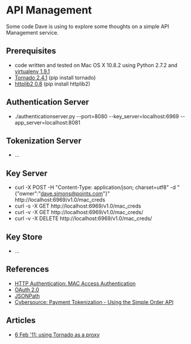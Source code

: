API Management
==============

Some code Dave is using to explore some thoughts on a simple API Management service.

Prerequisites 
-------------
* code written and tested on Mac OS X 10.8.2 using Python 2.7.2 and [virtualenv 1.9.1](https://pypi.python.org/pypi/virtualenv)
* [Tornado 2.4.1](http://www.tornadoweb.org/en/branch2.4/ "Tornado 2.4.1") (pip install tornado)
* [httplib2 0.8](https://code.google.com/p/httplib2/ "httplib2") (pip install httplib2)

Authentication Server
---------------------
* ./authenticationserver.py --port=8080 --key_server=localhost:6969 --app_server=localhost:8081

Tokenization Server
-------------------
* ...

Key Server 
----------
* curl -X POST -H "Content-Type: application/json; charset=utf8" -d "{\"owner\":\"dave.simons@points.com\"}" http://localhost:6969/v1.0/mac_creds
* curl -s -X GET http://localhost:6969/v1.0/mac_creds
* curl -v -X GET http://localhost:6969/v1.0/mac_creds/<MAC key identifier>
* curl -v -X DELETE http://localhost:6969/v1.0/mac_creds/<MAC key identifier>

Key Store
---------
* ...

References
----------
* [HTTP Authentication: MAC Access Authentication](http://tools.ietf.org/html/draft-ietf-oauth-v2-http-mac-00 "HTTP Authentication: MAC Access Authentication")
* [OAuth 2.0](http://oauth.net/2/ "OAuth 2.0")
* [JSONPath](http://goessner.net/articles/JsonPath/)
* [Cybersource: Payment Tokenization - Using the Simple Order API](http://apps.cybersource.com/library/documentation/dev_guides/Payment_Tokenization/SO_API/Payment_Tokenization_SO_API.pdf)

Articles
--------
* [6 Feb '11: using Tornado as a proxy](https://groups.google.com/forum/?fromgroups=#!topic/python-tornado/TB_6oKBmdlA)

